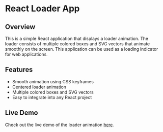# React Loader App

## Overview

This is a simple React application that displays a loader animation. The loader consists of multiple colored boxes and SVG vectors that animate smoothly on the screen. This application can be used as a loading indicator for web applications.

## Features

- Smooth animation using CSS keyframes
- Centered loader animation
- Multiple colored boxes and SVG vectors
- Easy to integrate into any React project

## Live Demo

Check out the live demo of the loader animation [here](https://sehriahmet.github.io/react-loader-app/).
